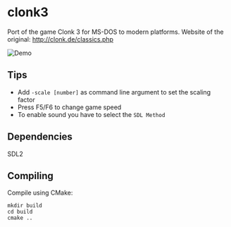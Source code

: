 # clonk3

Port of the game Clonk 3 for MS-DOS to modern platforms.
Website of the original: http://clonk.de/classics.php

![Demo](../assets/demo.gif)

## Tips

- Add `-scale [number]` as command line argument to set the scaling factor
- Press F5/F6 to change game speed
- To enable sound you have to select the `SDL Method`

## Dependencies
SDL2

## Compiling
Compile using CMake:

```
mkdir build
cd build
cmake ..
```
